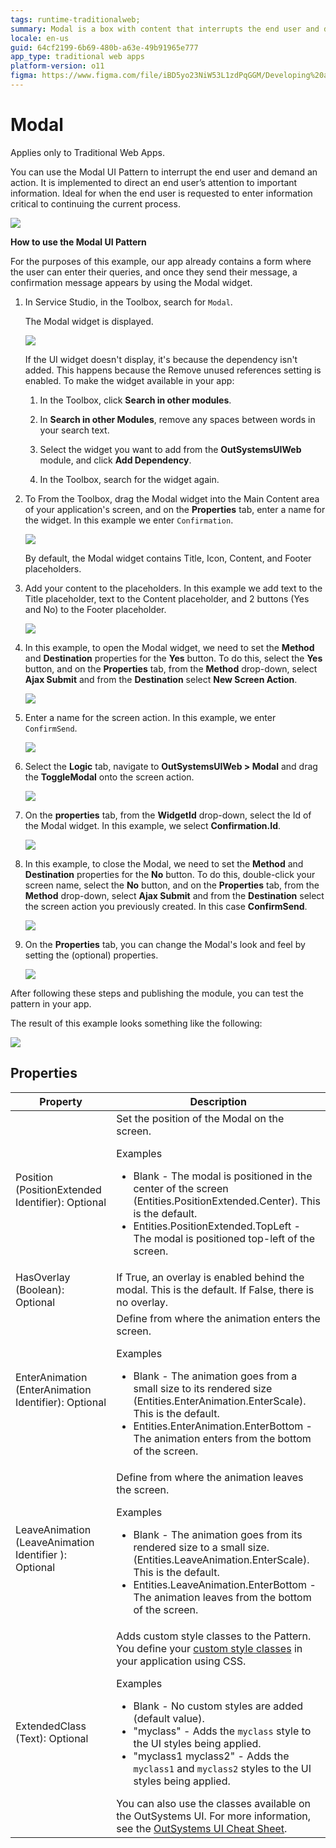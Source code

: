 ```yaml
---
tags: runtime-traditionalweb; 
summary: Modal is a box with content that interrupts the end user and demands an action.
locale: en-us
guid: 64cf2199-6b69-480b-a63e-49b91965e777
app_type: traditional web apps
platform-version: o11
figma: https://www.figma.com/file/iBD5yo23NiW53L1zdPqGGM/Developing%20an%20Application?node-id=222:101
---
```


# Modal

<div class="info" markdown="1">

Applies only to Traditional Web Apps.

</div>

You can use the Modal UI Pattern to interrupt the end user and demand an action. It is implemented to direct an end user’s attention to important information. Ideal for when the end user is requested to enter information critical to continuing the current process.

![](<images/modal-1.png?width=800>)

**How to use the Modal UI Pattern**

For the purposes of this example, our app already contains a form where the user can enter their queries, and once they send their message, a confirmation message appears by using the Modal widget.

1. In Service Studio, in the Toolbox, search for `Modal`.
  
    The Modal widget is displayed.

    ![](<images/modal-5-ss.png>)

    If the UI widget doesn't display, it's because the dependency isn't added. This happens because the Remove unused references setting is enabled. To make the widget available in your app:

    1. In the Toolbox, click **Search in other modules**.

    1. In **Search in other Modules**, remove any spaces between words in your search text.
    
    1. Select the widget you want to add from the **OutSystemsUIWeb** module, and click **Add Dependency**. 
    
    1. In the Toolbox, search for the widget again.

1. To From the Toolbox, drag the Modal widget into the Main Content area of your application's screen, and on the **Properties** tab, enter a name for the widget. In this example we enter `Confirmation`.

    ![](<images/modal-6-ss.png?width=800>)

    By default, the Modal widget contains Title, Icon, Content, and Footer placeholders.

1. Add your content to the placeholders. In this example we add text to the Title placeholder, text to the Content placeholder, and 2 buttons (Yes and No) to the Footer placeholder.

    ![](<images/modal-7-ss.png?width=800>)

1. In this example, to open the Modal widget, we need to set the **Method** and **Destination** properties for the **Yes** button. To do this, select the **Yes** button, and on the **Properties** tab, from the **Method** drop-down, select **Ajax Submit** and from the **Destination** select **New Screen Action**.

    ![](<images/modal-8-ss.png?width=800>)

1. Enter a name for the screen action. In this example, we enter `ConfirmSend`.

    ![](<images/modal-11-ss.png>)

1. Select the **Logic** tab, navigate to **OutSystemsUIWeb > Modal** and drag the **ToggleModal** onto the screen action.

    ![](<images/modal-9-ss.png?width=800>)

1. On the **properties** tab, from the **WidgetId** drop-down, select the Id of the Modal widget. In this example, we select **Confirmation.Id**.

    ![](<images/modal-10-ss.png>)

1. In this example, to close the Modal, we need to set the **Method** and **Destination** properties for the **No** button. To do this, double-click your screen name, select the **No** button, and on the **Properties** tab, from the **Method** drop-down, select **Ajax Submit** and from the **Destination** select the screen action you previously created. In this case **ConfirmSend**.

    ![](<images/modal-12-ss.png>)

1. On the **Properties** tab, you can change the Modal's look and feel by setting the (optional) properties.

    ![](<images/modal-4-ss.png>)

After following these steps and publishing the module, you can test the pattern in your app.

The result of this example looks something like the following:

![](<images/modal-13-ss.png?width=800>)

## Properties

| **Property** | **Description** |
|---|---|
| Position (PositionExtended Identifier): Optional | Set the position of the Modal on the screen. <p>Examples</p><ul><li>Blank - The modal is positioned in the center of the screen (Entities.PositionExtended.Center). This is the default.</li><li>Entities.PositionExtended.TopLeft - The modal is positioned top-left of the screen.</li></ul> |
| HasOverlay (Boolean): Optional | If True, an overlay is enabled behind the modal. This is the default. If False, there is no overlay. |
| EnterAnimation (EnterAnimation Identifier): Optional | Define from where the animation enters the screen. <p>Examples</p><ul><li>Blank - The animation goes from a small size to its rendered size (Entities.EnterAnimation.EnterScale). This is the default.</li><li>Entities.EnterAnimation.EnterBottom - The animation enters from the bottom of the screen.</li></ul> |
| LeaveAnimation (LeaveAnimation Identifier ): Optional | Define from where the animation leaves the screen. <p>Examples</p><ul><li>Blank - The animation goes from its rendered size to a small size.(Entities.LeaveAnimation.EnterScale). This is the default.</li><li>Entities.LeaveAnimation.EnterBottom - The animation leaves from the bottom of the screen.</li></ul> |
| ExtendedClass (Text): Optional | Adds custom style classes to the Pattern. You define your [custom style classes](../../../../../develop/ui/look-feel/css.md) in your application using CSS. <p>Examples <ul><li>Blank - No custom styles are added (default value).</li><li>"myclass" - Adds the ``myclass`` style to the UI styles being applied.</li><li>"myclass1 myclass2" - Adds the ``myclass1`` and ``myclass2`` styles to the UI styles being applied.</li></ul></p>You can also use the classes available on the OutSystems UI. For more information, see the [OutSystems UI Cheat Sheet](https://outsystemsui.outsystems.com/OutSystemsUIWebsite/CheatSheet). |

